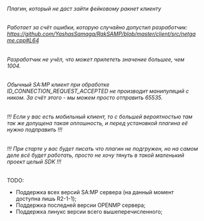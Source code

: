 ###### Плагин, который не даст зайти фейковому ракнет клиенту
###### Работает за счёт ошибки, которую случайно допустил разработчик: https://github.com/YashasSamaga/RakSAMP/blob/master/client/src/netgame.cpp#L64
###### Разработчик не учёл, что может прилететь значение большее, чем 1004.
###### Обычный SA:MP клиент при обработке ID_CONNECTION_REQUEST_ACCEPTED не производит манипуляций с ником. За счёт этого - мы можем просто отправить 65535.

###### !!! Если у вас есть мобильный клиент, то с большей вероятностью там так же допущена такая оплошность, и перед установкой плагина её нужно подправить !!!
###### !!! При старте у вас будет писать что плагин не подгружен, но на самом деле всё будет работать, просто не хочу тянуть в такой маленький проект целый SDK !!!

TODO:
- Поддержка всех версий SA:MP сервера (на данный момент доступна лишь R2-1-1);
- Поддержка последней версии OPENMP сервера;
- Поддержка линукс версии всего вышеперечисленного;
